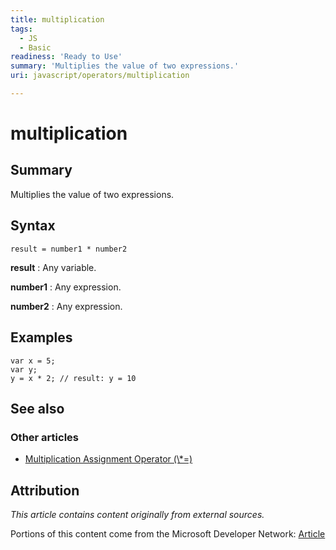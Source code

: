 ```yaml
---
title: multiplication
tags:
  - JS
  - Basic
readiness: 'Ready to Use'
summary: 'Multiplies the value of two expressions.'
uri: javascript/operators/multiplication

---
```

# multiplication

## Summary

Multiplies the value of two expressions.

## Syntax

    result = number1 * number2

**result**
:   Any variable.

**number1**
:   Any expression.

**number2**
:   Any expression.

## Examples

``` {.js}
var x = 5;
var y;
y = x * 2; // result: y = 10
```

## See also

### Other articles

-   [Multiplication Assignment Operator (\\\*=)](/javascript/operators/multiplication_assignment)

## Attribution

*This article contains content originally from external sources.*

Portions of this content come from the Microsoft Developer Network: [Article](http://msdn.microsoft.com/en-us/library/ie/s0f51f9b(v=vs.94).aspx)

